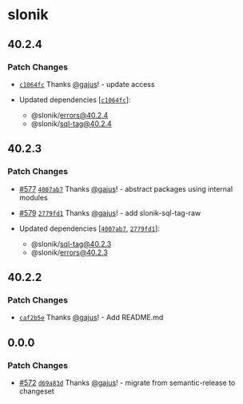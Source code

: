# slonik

## 40.2.4

### Patch Changes

- [`c1064fc`](https://github.com/gajus/slonik/commit/c1064fc3f21f839effc1687737942332a7c05b0d) Thanks [@gajus](https://github.com/gajus)! - update access

- Updated dependencies [[`c1064fc`](https://github.com/gajus/slonik/commit/c1064fc3f21f839effc1687737942332a7c05b0d)]:
  - @slonik/errors@40.2.4
  - @slonik/sql-tag@40.2.4

## 40.2.3

### Patch Changes

- [#577](https://github.com/gajus/slonik/pull/577) [`4007ab7`](https://github.com/gajus/slonik/commit/4007ab7e07d5b71e8f41e145584979fa36885275) Thanks [@gajus](https://github.com/gajus)! - abstract packages using internal modules

- [#579](https://github.com/gajus/slonik/pull/579) [`2779fd1`](https://github.com/gajus/slonik/commit/2779fd15ddae35b9830f4c156648e444cd793f13) Thanks [@gajus](https://github.com/gajus)! - add slonik-sql-tag-raw

- Updated dependencies [[`4007ab7`](https://github.com/gajus/slonik/commit/4007ab7e07d5b71e8f41e145584979fa36885275), [`2779fd1`](https://github.com/gajus/slonik/commit/2779fd15ddae35b9830f4c156648e444cd793f13)]:
  - @slonik/sql-tag@40.2.3
  - @slonik/errors@40.2.3

## 40.2.2

### Patch Changes

- [`caf2b5e`](https://github.com/gajus/slonik/commit/caf2b5e7b03d2cf1bfe76201cde1e44c15589601) Thanks [@gajus](https://github.com/gajus)! - Add README.md

## 0.0.0

### Patch Changes

- [#572](https://github.com/gajus/slonik/pull/572) [`d69a83d`](https://github.com/gajus/slonik/commit/d69a83d379dfa5ac68226717dfcbe617bbd041f1) Thanks [@gajus](https://github.com/gajus)! - migrate from semantic-release to changeset

